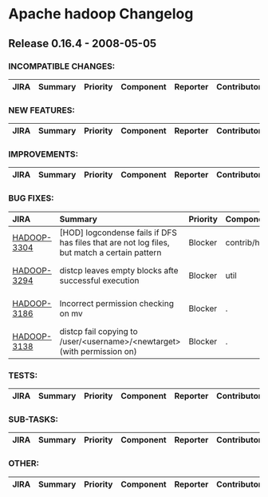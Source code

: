 
<!---
# Licensed to the Apache Software Foundation (ASF) under one
# or more contributor license agreements.  See the NOTICE file
# distributed with this work for additional information
# regarding copyright ownership.  The ASF licenses this file
# to you under the Apache License, Version 2.0 (the
# "License"); you may not use this file except in compliance
# with the License.  You may obtain a copy of the License at
#
#     http://www.apache.org/licenses/LICENSE-2.0
#
# Unless required by applicable law or agreed to in writing, software
# distributed under the License is distributed on an "AS IS" BASIS,
# WITHOUT WARRANTIES OR CONDITIONS OF ANY KIND, either express or implied.
# See the License for the specific language governing permissions and
# limitations under the License.
-->
# Apache hadoop Changelog

## Release 0.16.4 - 2008-05-05

### INCOMPATIBLE CHANGES:

| JIRA | Summary | Priority | Component | Reporter | Contributor |
|:---- |:---- | :--- |:---- |:---- |:---- |


### NEW FEATURES:

| JIRA | Summary | Priority | Component | Reporter | Contributor |
|:---- |:---- | :--- |:---- |:---- |:---- |


### IMPROVEMENTS:

| JIRA | Summary | Priority | Component | Reporter | Contributor |
|:---- |:---- | :--- |:---- |:---- |:---- |


### BUG FIXES:

| JIRA | Summary | Priority | Component | Reporter | Contributor |
|:---- |:---- | :--- |:---- |:---- |:---- |
| [HADOOP-3304](https://issues.apache.org/jira/browse/HADOOP-3304) | [HOD] logcondense fails if DFS has files that are not log files, but match a certain pattern |  Blocker | contrib/hod | Hemanth Yamijala | Hemanth Yamijala |
| [HADOOP-3294](https://issues.apache.org/jira/browse/HADOOP-3294) | distcp leaves empty blocks afte successful execution |  Blocker | util | Christian Kunz | Tsz Wo Nicholas Sze |
| [HADOOP-3186](https://issues.apache.org/jira/browse/HADOOP-3186) | Incorrect permission checking on  mv |  Blocker | . | Koji Noguchi | Tsz Wo Nicholas Sze |
| [HADOOP-3138](https://issues.apache.org/jira/browse/HADOOP-3138) | distcp fail copying to /user/\<username\>/\<newtarget\> (with permission on) |  Blocker | . | Koji Noguchi | Raghu Angadi |


### TESTS:

| JIRA | Summary | Priority | Component | Reporter | Contributor |
|:---- |:---- | :--- |:---- |:---- |:---- |


### SUB-TASKS:

| JIRA | Summary | Priority | Component | Reporter | Contributor |
|:---- |:---- | :--- |:---- |:---- |:---- |


### OTHER:

| JIRA | Summary | Priority | Component | Reporter | Contributor |
|:---- |:---- | :--- |:---- |:---- |:---- |


